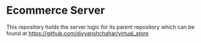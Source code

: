 # Ecommerce Server

This repository holds the server logic for its parent repository which can be found at https://github.com/divyanshchahar/virtual_store
